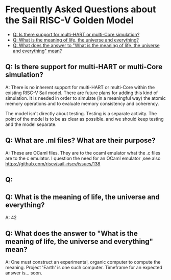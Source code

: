 # Frequently Asked Questions about the Sail RISC-V Golden Model

- [Q: Is there support for multi-HART or multi-Core simulation?](#is-there-support-for-multi-hart-multi-core-simulation)
- [Q: What is the meaning of life, the universe and everything?](#q-what-is-the-meaning-of-life-the-universe-and-everything)
- [Q: What does the answer to "What is the meaning of life, the universe and everything" mean?](#q-what-does-the-answer-to-"what-is-the-meaning-of-life-the-universe-and-everything"-mean)


## Q: Is there support for multi-HART or multi-Core simulation?

A: There is no inherent support for multi-HART or multi-Core within the existing RISC-V Sail model. 
There are future plans for adding this kind of simulation.  It is needed in order to simulate 
(in a meaningful way) the atomic memory operations and to evaluate memory consistency
and coherency.

[comment]: <> ( The following is from email between Bill McSpadden and Martin Berger )
[comment]: <> ( Subject: RISC-V Sail model questions, round 1: Multi-core, MTIMER, MMIO, main loop)
[comment]: <> ( Date: Feb 15, 2022, 7:20AM)

The model isn't directly about testing. Testing is a separate
activity. The point of the model is to be as clear as possible. and we
should keep testing and the model separate.

## Q: What are .ml files?  What are their purpose?

A: These are OCaml files. They are to the ocaml emulator what the .c
files are to the c emulator. I question the need for an OCaml emulator
,see also https://github.com/riscv/sail-riscv/issues/138

## Q: 


[comment]: <> ( The following is some sample questions based on HGttG,Hitchhikers Guide to the Galax)

## Q: What is the meaning of life, the universe and everything?

A: 42

## Q: What does the answer to "What is the meaning of life, the universe and everything" mean?

A: One must construct an experimental, organic computer to compute the meaning.
Project 'Earth' is one such computer.  Timeframe for an expected answer is... soon.

